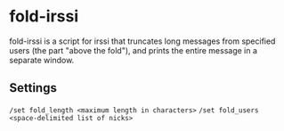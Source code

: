 # fold-irssi
fold-irssi is a script for irssi that truncates long messages from specified users (the part "above the fold"), and prints the entire message in a separate window.

## Settings
`/set fold_length <maximum length in characters>`
`/set fold_users <space-delimited list of nicks>`
